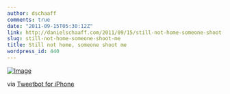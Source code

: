 ```yaml
---
author: dschaaff
comments: true
date: "2011-09-15T05:30:12Z"
link: http://danielschaaff.com/2011/09/15/still-not-home-someone-shoot-me/
slug: still-not-home-someone-shoot-me
title: Still not home, someone shoot me
wordpress_id: 440
---
```


[![Image](http://posterous.com/getfile/files.posterous.com/danielschaaff/JkqwGrewzfeeGlegkxuwzaGfkmcgFiqzxupaEihCIiHxgmiGlhhcgqlsnrtg/image.jpg.scaled500.jpg)](http://posterous.com/getfile/files.posterous.com/danielschaaff/JkqwGrewzfeeGlegkxuwzaGfkmcgFiqzxupaEihCIiHxgmiGlhhcgqlsnrtg/image.jpg.scaled1000.jpg)

  

via [Tweetbot for iPhone](http://tapbots.com/tweetbot)
